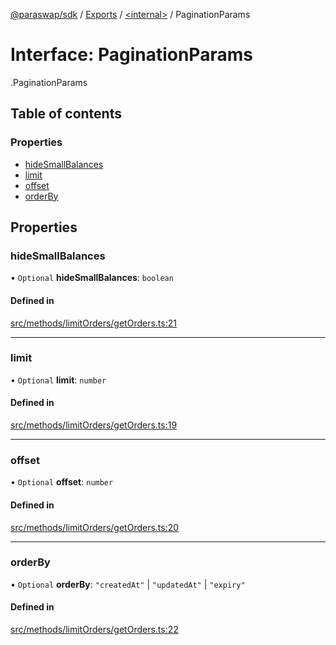 [@paraswap/sdk](../README.md) / [Exports](../modules.md) / [<internal\>](../modules/internal_.md) / PaginationParams

# Interface: PaginationParams

[<internal>](../modules/internal_.md).PaginationParams

## Table of contents

### Properties

- [hideSmallBalances](internal_.PaginationParams.md#hidesmallbalances)
- [limit](internal_.PaginationParams.md#limit)
- [offset](internal_.PaginationParams.md#offset)
- [orderBy](internal_.PaginationParams.md#orderby)

## Properties

### hideSmallBalances

• `Optional` **hideSmallBalances**: `boolean`

#### Defined in

[src/methods/limitOrders/getOrders.ts:21](https://github.com/paraswap/paraswap-sdk/blob/feat/1159-add-take-surplus-param/src/methods/limitOrders/getOrders.ts#L21)

___

### limit

• `Optional` **limit**: `number`

#### Defined in

[src/methods/limitOrders/getOrders.ts:19](https://github.com/paraswap/paraswap-sdk/blob/feat/1159-add-take-surplus-param/src/methods/limitOrders/getOrders.ts#L19)

___

### offset

• `Optional` **offset**: `number`

#### Defined in

[src/methods/limitOrders/getOrders.ts:20](https://github.com/paraswap/paraswap-sdk/blob/feat/1159-add-take-surplus-param/src/methods/limitOrders/getOrders.ts#L20)

___

### orderBy

• `Optional` **orderBy**: ``"createdAt"`` \| ``"updatedAt"`` \| ``"expiry"``

#### Defined in

[src/methods/limitOrders/getOrders.ts:22](https://github.com/paraswap/paraswap-sdk/blob/feat/1159-add-take-surplus-param/src/methods/limitOrders/getOrders.ts#L22)
